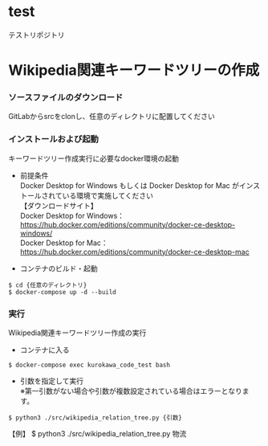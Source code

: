 # test
テストリポジトリ

# Wikipedia関連キーワードツリーの作成

### ソースファイルのダウンロード
GitLabからsrcをclonし、任意のディレクトリに配置してください

### インストールおよび起動
キーワードツリー作成実行に必要なdocker環境の起動

* 前提条件  
Docker Desktop for Windows もしくは Docker Desktop for Mac がインストールされている環境で実施してください  
【ダウンロードサイト】  
Docker Desktop for Windows：https://hub.docker.com/editions/community/docker-ce-desktop-windows/  
Docker Desktop for Mac：https://hub.docker.com/editions/community/docker-ce-desktop-mac

* コンテナのビルド・起動
```
$ cd {任意のディレクトリ}
$ docker-compose up -d --build
```

### 実行
Wikipedia関連キーワードツリー作成の実行
* コンテナに入る
```
$ docker-compose exec kurokawa_code_test bash
```

* 引数を指定して実行  
※第一引数がない場合や引数が複数設定されている場合はエラーとなります。

```
$ python3 ./src/wikipedia_relation_tree.py {引数}
```
【例】
$ python3 ./src/wikipedia_relation_tree.py 物流

